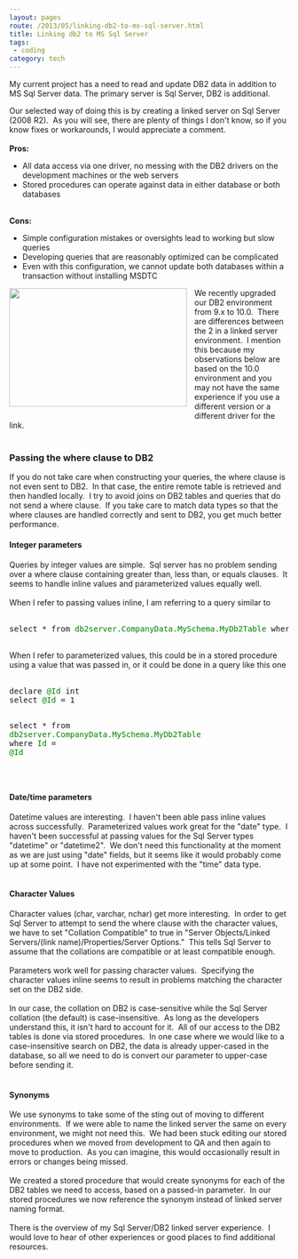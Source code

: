 ```yaml
---
layout: pages
route: /2013/05/linking-db2-to-ms-sql-server.html
title: Linking db2 to MS Sql Server
tags:
 - coding
category: tech
---
```

My current project has a need to read and update DB2 data in addition to MS Sql Server data.  The primary server is Sql Server, DB2 is additional.

Our selected way of doing this is by creating a linked server on Sql Server (2008 R2). &nbsp;As you will see, there are plenty of things I don't know, so if you know fixes or workarounds, I would appreciate a comment.<br />
<br />
<b>Pros:</b><br />
<ul>
<li>All data access via one driver, no messing with the DB2 drivers on the development machines or the web servers&nbsp;</li>
<li>Stored procedures can operate against data in either database or both databases</li>
</ul>
<b></b><br />
<b>Cons:</b><br />
<ul>
<li>Simple configuration mistakes or oversights lead to working but slow queries&nbsp;</li>
<li>Developing queries that are reasonably optimized can be complicated</li>
<li>Even with this configuration, we cannot update both databases within a transaction without installing MSDTC</li>
</ul>
<div>
<div style="text-align: left;">
<a imageanchor="1" style="clear: left; float: left; margin-bottom: 1em; margin-right: 1em;"><img alt="" border="0" height="213" src="https://4.bp.blogspot.com/-oplnjJV3cfg/UYOuFFf-IDI/AAAAAAAAljo/HM0G8getifo/s320/IMG_2623-web.jpg" title="No.  It doesn't really relate to the story.  It is just a photo I took that I am proud of." width="320" /></a></div>
We recently upgraded our DB2 environment from 9.x to 10.0. &nbsp;There are differences between the 2 in a linked server environment. &nbsp;I mention this because my observations below are based on the 10.0 environment and you may not have the same experience if you use a different version or a different driver for the link.</div>
<div>
<br /></div>
<div>
<h3>
Passing the where clause to DB2</h3>
If you do not take care when constructing your queries, the where clause is not even sent to DB2. &nbsp;In that case, the entire remote table is retrieved and then handled locally. &nbsp;I try to avoid joins on DB2 tables and queries that do not send a where clause. &nbsp;If you take care to match data types so that the where clauses are handled correctly and sent to DB2, you get much better performance.</div>
<div>
<h4>
Integer parameters</h4>
</div>
<div>
Queries by integer values are simple. &nbsp;Sql server has no problem sending over a where clause containing greater than, less than, or equals clauses. &nbsp;It seems to handle inline values and parameterized values equally well.<br />
<br />
When I refer to passing values inline, I am referring to a query similar to<br />
<br />
<pre>select * from <span style="color: green;">db2server.CompanyData.MySchema.MyDb2Table</span> where <span style="color: green;">Id</span> = 1</pre>
</div>
<div>
<br />
When I refer to parameterized values, this could be in a stored procedure using a value that was passed in, or it could be done in a query like this one<br />
<br />
<pre>declare <span style="color: green;">@Id</span> int
select <span style="color: green;">@Id</span> = 1

select * from <span style="color: green;">db2server.CompanyData.MySchema.MyDb2Table</span> where <span style="color: green;">Id</span> = <span style="color: green;">@Id</span></pre>
<br />
<h4>
Date/time parameters</h4>
</div>
<div>
Datetime values are interesting. &nbsp;I haven't been able pass inline values across successfully. &nbsp;Parameterized values work great for the "date" type. &nbsp;I haven't been successful at passing values for the Sql Server types "datetime" or "datetime2". &nbsp;We don't need this functionality at the moment as we are just using "date" fields, but it seems like it would probably come up at some point. &nbsp;I have not experimented with the "time" data type.</div>
<div>
<br />
<h4>
Character Values</h4>
Character values (char, varchar, nchar) get more interesting. &nbsp;In order to get Sql Server to attempt to send the where clause with the character values, we have to set "Collation Compatible" to true in "Server Objects/Linked Servers/(link name)/Properties/Server Options." &nbsp;This tells Sql Server to assume that the collations are compatible or at least compatible enough.</div>
<div>
<br />
Parameters work well for passing character values. &nbsp;Specifying the character values inline seems to result in problems matching the character set on the DB2 side.<br />
<br />
In our case, the collation on DB2 is case-sensitive while the Sql Server collation (the default) is case-insensitive. &nbsp;As long as the developers understand this, it isn't hard to account for it. &nbsp;All of our access to the DB2 tables is done via stored procedures. &nbsp;In one case where we would like to a case-insensitive search on DB2, the data is already upper-cased in the database, so all we need to do is convert our parameter to upper-case before sending it.<br />
<br />
<h4>
Synonyms</h4>
We use synonyms to take some of the sting out of moving to different environments. &nbsp;If we were able to name the linked server the same on every environment, we might not need this. &nbsp;We had been stuck editing our stored procedures when we moved from development to QA and then again to move to production. &nbsp;As you can imagine, this would&nbsp;occasionally&nbsp;result in errors or changes being missed.<br />
<br />
We created a stored procedure that would create synonyms for each of the DB2 tables we need to access, based on a passed-in parameter. &nbsp;In our stored procedures we now reference the synonym instead of linked server naming format.<br />
<br />
There is the overview of my Sql Server/DB2 linked server experience. &nbsp;I would love to hear of other experiences or good places to find additional resources.<br />
<br /></div>
